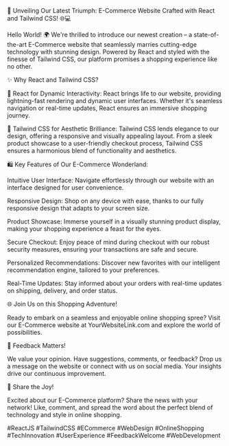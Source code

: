 🚀 Unveiling Our Latest Triumph: E-Commerce Website Crafted with React and Tailwind CSS! 🌐💻

Hello World! 🌍 We're thrilled to introduce our newest creation – a state-of-the-art E-Commerce website that seamlessly marries cutting-edge technology with stunning design. Powered by React and styled with the finesse of Tailwind CSS, our platform promises a shopping experience like no other.

✨ Why React and Tailwind CSS?

🔧 React for Dynamic Interactivity: React brings life to our website, providing lightning-fast rendering and dynamic user interfaces. Whether it's seamless navigation or real-time updates, React ensures an immersive shopping journey.

🎨 Tailwind CSS for Aesthetic Brilliance: Tailwind CSS lends elegance to our design, offering a responsive and visually appealing layout. From a sleek product showcase to a user-friendly checkout process, Tailwind CSS ensures a harmonious blend of functionality and aesthetics.

🛍️ Key Features of Our E-Commerce Wonderland:

Intuitive User Interface: Navigate effortlessly through our website with an interface designed for user convenience.

Responsive Design: Shop on any device with ease, thanks to our fully responsive design that adapts to your screen size.

Product Showcase: Immerse yourself in a visually stunning product display, making your shopping experience a feast for the eyes.

Secure Checkout: Enjoy peace of mind during checkout with our robust security measures, ensuring your transactions are safe and secure.

Personalized Recommendations: Discover new favorites with our intelligent recommendation engine, tailored to your preferences.

Real-Time Updates: Stay informed about your orders with real-time updates on shipping, delivery, and order status.

🌐 Join Us on this Shopping Adventure!

Ready to embark on a seamless and enjoyable online shopping spree? Visit our E-Commerce website at YourWebsiteLink.com and explore the world of possibilities.

💬 Feedback Matters!

We value your opinion. Have suggestions, comments, or feedback? Drop us a message on the website or connect with us on social media. Your insights drive our continuous improvement.

🚀 Share the Joy!

Excited about our E-Commerce platform? Share the news with your network! Like, comment, and spread the word about the perfect blend of technology and style in online shopping.

#ReactJS #TailwindCSS #ECommerce #WebDesign #OnlineShopping #TechInnovation #UserExperience #FeedbackWelcome #WebDevelopment
